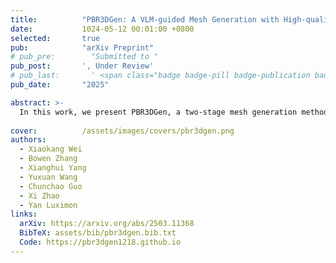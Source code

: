```yaml
---
title:          "PBR3DGen: A VLM-guided Mesh Generation with High-quality PBR Texture"
date:           1024-05-12 00:01:00 +0800
selected:       true
pub:            "arXiv Preprint"
# pub_pre:        "Submitted to "
pub_post:       ', Under Review'
# pub_last:       ' <span class="badge badge-pill badge-publication badge-info">Preprint</span>'
pub_date:       "2025"

abstract: >-
  In this work, we present PBR3DGen, a two-stage mesh generation method with high-quality PBR materials that integrates the novel multi-view PBR material estimation model and a 3D PBR mesh reconstruction model.
  
cover:          /assets/images/covers/pbr3dgen.png
authors:
  - Xiaokang Wei
  - Bowen Zhang
  - Xianghui Yang
  - Yuxuan Wang
  - Chunchao Guo
  - Xi Zhao
  - Yan Luximon
links:
  arXiv: https://arxiv.org/abs/2503.11368
  BibTeX: assets/bib/pbr3dgen.bib.txt
  Code: https://pbr3dgen1218.github.io
---
```

